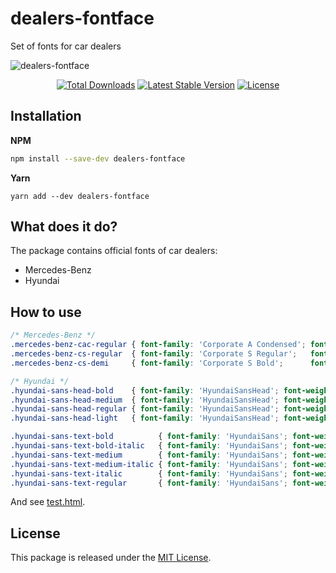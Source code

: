 # dealers-fontface

Set of fonts for car dealers

![dealers-fontface](https://user-images.githubusercontent.com/10347617/43892308-45fc1eb8-9bd4-11e8-8659-6ae4301658cd.png)

<p align="center">
    <a href="https://yarn.pm/dealers-fontface"><img src="https://img.shields.io/npm/dt/dealers-fontface.svg?style=flat-square" alt="Total Downloads" /></a>
    <a href="https://yarn.pm/dealers-fontface"><img src="https://img.shields.io/npm/v/dealers-fontface.svg?style=flat-square" alt="Latest Stable Version" /></a>
    <a href="LICENSE"><img src="https://img.shields.io/npm/l/dealers-fontface.svg?style=flat-square" alt="License" /></a>
</p>

## Installation

**NPM**
```bash
npm install --save-dev dealers-fontface
```

**Yarn**
```
yarn add --dev dealers-fontface
```


## What does it do?

The package contains official fonts of car dealers:

* Mercedes-Benz
* Hyundai


## How to use

```css
/* Mercedes-Benz */
.mercedes-benz-cac-regular { font-family: 'Corporate A Condensed'; font-weight: 400; font-size: 30px; }
.mercedes-benz-cs-regular  { font-family: 'Corporate S Regular';   font-weight: 400; }
.mercedes-benz-cs-demi     { font-family: 'Corporate S Bold';      font-weight: 600; }

/* Hyundai */
.hyundai-sans-head-bold    { font-family: 'HyundaiSansHead'; font-weight: 700;    font-style: normal; font-size: 30px; }
.hyundai-sans-head-medium  { font-family: 'HyundaiSansHead'; font-weight: 500;    font-style: normal; font-size: 30px; }
.hyundai-sans-head-regular { font-family: 'HyundaiSansHead'; font-weight: normal; font-style: normal; font-size: 30px; }
.hyundai-sans-head-light   { font-family: 'HyundaiSansHead'; font-weight: 300;    font-style: normal; font-size: 30px; }

.hyundai-sans-text-bold          { font-family: 'HyundaiSans'; font-weight: 600;    font-style: normal; }
.hyundai-sans-text-bold-italic   { font-family: 'HyundaiSans'; font-weight: 600;    font-style: italic; }
.hyundai-sans-text-medium        { font-family: 'HyundaiSans'; font-weight: 500;    font-style: normal; }
.hyundai-sans-text-medium-italic { font-family: 'HyundaiSans'; font-weight: 500;    font-style: italic; }
.hyundai-sans-text-italic        { font-family: 'HyundaiSans'; font-weight: normal; font-style: italic; }
.hyundai-sans-text-regular       { font-family: 'HyundaiSans'; font-weight: normal; font-style: normal; }
```

And see [test.html](dist/test.html).


## License

This package is released under the [MIT License](LICENSE).
